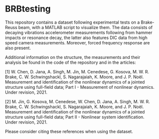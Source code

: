 # BRBtesting

This repository contains a dataset following experimental tests on a Brake-Reuss beam, with a MATLAB script to visualize them. The data consists of decaying vibrations accelerometer measurements following from hammer impacts or resonance decay, the latter also features DIC data from high speed camera measurements. Moreover, forced frequency response are also present. 

Additional information on the structure, the measurements and their analysis be found in the code of the repository and in the articles: 
 
[1] W. Chen, D. Jana, A. Singh, M. Jin, M. Cenedese, G. Kosova, M. W. R. Brake, C. W. Schwingshackl, S. Nagarajaiah, K. Moore, and J. P. Noël. Measurement and identification of the nonlinear dynamics of a jointed structure using full-field data; Part I - Measurement of nonlinear dynamics. Under revision, 2021. 

[2] M. Jin, G. Kosova, M. Cenedese, W. Chen, D. Jana, A. Singh, M. W. R. Brake, C. W. Schwingshackl, S. Nagarajaiah, K. Moore, and J. P. Noël. Measurement and identification of the nonlinear dynamics of a jointed structure using full-field data; Part II - Nonlinear system identification. Under revision, 2021. 

Please consider citing these references when using the dataset.
